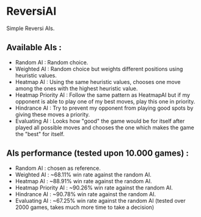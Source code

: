 # ReversiAI
Simple Reversi AIs.

## Available AIs :
* Random AI : Random choice.
* Weighted AI : Random choice but weights different positions using heuristic values.
* Heatmap AI : Using the same heuristic values, chooses one move among the ones with the highest heuristic value.
* Heatmap Priority AI : Follow the same pattern as HeatmapAI but if my opponent is able to play one of my best moves, play this one in priority.
* Hindrance AI : Try to prevent my opponent from playing good spots by giving these moves a priority.
* Evaluating AI : Looks how "good" the game would be for itself after played all possible moves and chooses the one which makes the game the "best" for itself.

## AIs performance (tested upon 10.000 games) :
* Random AI : chosen as reference.
* Weighted AI : ~68.11% win rate against the random AI.
* Heatmap AI : ~88.91% win rate against the random AI.
* Heatmap Priority AI : ~90.26% win rate against the random AI.
* Hindrance AI :  ~90.78% win rate against the random AI.
* Evaluating AI : ~67.25% win rate against the random AI (tested over 2000 games, takes much more time to take a decision)
